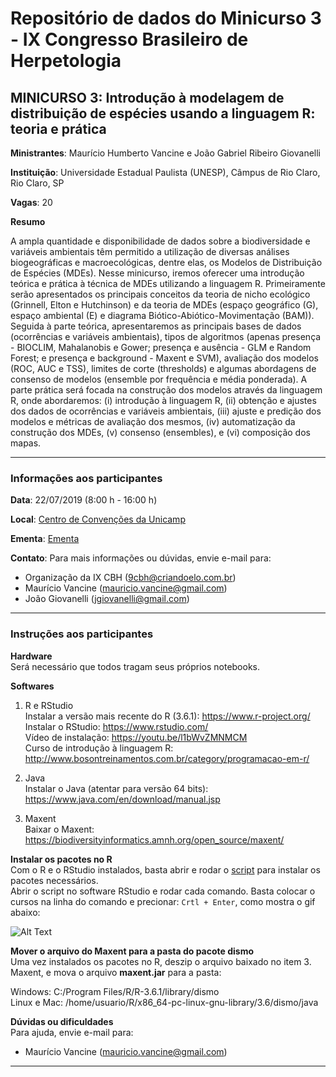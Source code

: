 # Repositório de dados do Minicurso 3 - IX Congresso Brasileiro de Herpetologia

## MINICURSO 3: Introdução à modelagem de distribuição de espécies usando a linguagem R: teoria e prática

**Ministrantes**: Maurício Humberto Vancine e João Gabriel Ribeiro Giovanelli

**Instituição**: Universidade Estadual Paulista (UNESP), Câmpus de Rio Claro, Rio Claro, SP

**Vagas**: 20

**Resumo**

A ampla quantidade e disponibilidade de dados sobre a biodiversidade e variáveis ambientais têm permitido a utilização de diversas análises biogeográficas e macroecológicas, dentre elas, os Modelos de Distribuição de Espécies (MDEs). Nesse minicurso, iremos oferecer uma introdução teórica e prática à técnica de MDEs utilizando a linguagem R. Primeiramente serão apresentados os principais conceitos da teoria de nicho ecológico (Grinnell, Elton e Hutchinson) e da teoria de MDEs (espaço geográfico (G), espaço ambiental (E) e diagrama Biótico-Abiótico-Movimentação (BAM)). Seguida à parte teórica, apresentaremos as principais bases de dados (ocorrências e variáveis ambientais), tipos de algoritmos (apenas presença - BIOCLIM, Mahalanobis e Gower; presença e ausência - GLM e Random Forest; e presença e background - Maxent e SVM), avaliação dos modelos (ROC, AUC e TSS), limites de corte (thresholds) e algumas abordagens de consenso de modelos (ensemble por frequência e média ponderada). A parte prática será focada na construção dos modelos através da linguagem R, onde abordaremos: (i) introdução à linguagem R, (ii) obtenção e ajustes dos dados de ocorrências e variáveis ambientais, (iii) ajuste e predição dos modelos e métricas de avaliação dos mesmos, (iv) automatização da construção dos MDEs, (v) consenso (ensembles), e (vi) composição dos mapas.

---

### Informações aos participantes

**Data**: 22/07/2019 (8:00 h - 16:00 h)

**Local**: [Centro de Convenções da Unicamp](https://goo.gl/maps/x2JnxBeGkx1yZghu6)

**Ementa**: [Ementa]()

**Contato**: 
Para mais informações ou dúvidas, envie e-mail para:

- Organização da IX CBH (9cbh@criandoelo.com.br)
- Maurício Vancine (mauricio.vancine@gmail.com)
- João Giovanelli (jgiovanelli@gmail.com)

---

### Instruções aos participantes

**Hardware** <br>
Será necessário que todos tragam seus próprios notebooks.

**Softwares**
1. R e RStudio <br>
Instalar a versão mais recente do R (3.6.1): https://www.r-project.org/ <br>
Instalar o RStudio: https://www.rstudio.com/ <br>
Vídeo de instalação: https://youtu.be/l1bWvZMNMCM <br>
Curso de introdução à linguagem R: http://www.bosontreinamentos.com.br/category/programacao-em-r/

2. Java <br>
Instalar o Java (atentar para versão 64 bits): https://www.java.com/en/download/manual.jsp <br>

3. Maxent <br>
Baixar o Maxent: https://biodiversityinformatics.amnh.org/open_source/maxent/

**Instalar os pacotes no R** <br>
Com o R e o RStudio instalados, basta abrir e rodar o [script](https://gitlab.com/mauriciovancine/course-sdm/blob/master/00_scripts/00_script_install_packages.R) para instalar os pacotes necessários. <br>
Abrir o script no software RStudio e rodar cada comando. Basta colocar o cursos na linha do comando e precionar: `Crtl + Enter`, como mostra o gif abaixo:

![Alt Text](https://appsilon.com/wp-content/uploads/2019/03/blog_code_execution_optimized.gif)

**Mover o arquivo do Maxent para a pasta do pacote dismo** <br>
Uma vez instalados os pacotes no R, deszip o arquivo baixado no item 3. Maxent, e mova o arquivo **maxent.jar** para a pasta: <br>

Windows: C:/Program Files/R/R-3.6.1/library/dismo <br>
Linux e Mac:   /home/usuario/R/x86_64-pc-linux-gnu-library/3.6/dismo/java

**Dúvidas ou dificuldades** <br>
Para ajuda, envie e-mail para: <br>

- Maurício Vancine (mauricio.vancine@gmail.com)

---